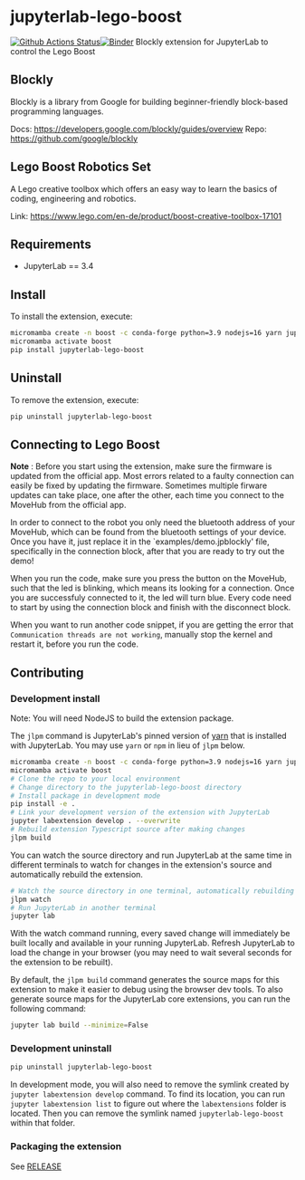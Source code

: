 # jupyterlab-lego-boost

[![Github Actions Status](https://github.com/QuantStack/jupyterlab-lego-boost/workflows/Build/badge.svg)](https://github.com/QuantStack/jupyterlab-lego-boost/actions/workflows/build.yml)[![Binder](https://mybinder.org/badge_logo.svg)](https://mybinder.org/v2/gh/QuantStack/jupyterlab-lego-boost/main?urlpath=lab)
Blockly extension for JupyterLab to control the Lego Boost

## Blockly

Blockly is a library from Google for building beginner-friendly block-based programming languages.

Docs: https://developers.google.com/blockly/guides/overview
Repo: https://github.com/google/blockly

## Lego Boost Robotics Set

A Lego creative toolbox which offers an easy way to learn the basics of coding, engineering and robotics.

Link: https://www.lego.com/en-de/product/boost-creative-toolbox-17101

## Requirements

- JupyterLab == 3.4

## Install

To install the extension, execute:

```bash
micromamba create -n boost -c conda-forge python=3.9 nodejs=16 yarn jupyterlab=3.4 jupyterlab-language-pack-es-ES jupyterlab-language-pack-fr-FR ipykernel xeus-python xeus-lua
micromamba activate boost
pip install jupyterlab-lego-boost
```

## Uninstall

To remove the extension, execute:

```bash
pip uninstall jupyterlab-lego-boost
```

## Connecting to Lego Boost

**Note** : Before you start using the extension, make sure the firmware is updated from the official app. Most errors related to a faulty connection can easily be fixed by updating the firmware. Sometimes multiple firware updates can take place, one after the other, each time you connect to the MoveHub from the official app.

In order to connect to the robot you only need the bluetooth address of your MoveHub, which can be found from the bluetooth settings of your device. Once you have it, just replace it in the `examples/demo.jpblockly' file, specifically in the connection block, after that you are ready to try out the demo!

When you run the code, make sure you press the button on the MoveHub, such that the led is blinking, which means its looking for a connection. Once you are successfuly connected to it, the led will turn blue. Every code need to start by using the connection block and finish with the disconnect block.

When you want to run another code snippet, if you are getting the error that `Communication threads are not working`, manually stop the kernel and restart it, before you run the code.

## Contributing

### Development install

Note: You will need NodeJS to build the extension package.

The `jlpm` command is JupyterLab's pinned version of
[yarn](https://yarnpkg.com/) that is installed with JupyterLab. You may use
`yarn` or `npm` in lieu of `jlpm` below.

```bash
micromamba create -n boost -c conda-forge python=3.9 nodejs=16 yarn jupyterlab=3.4 jupyterlab-language-pack-es-ES jupyterlab-language-pack-fr-FR ipykernel xeus-python xeus-lua
micromamba activate boost
# Clone the repo to your local environment
# Change directory to the jupyterlab-lego-boost directory
# Install package in development mode
pip install -e .
# Link your development version of the extension with JupyterLab
jupyter labextension develop . --overwrite
# Rebuild extension Typescript source after making changes
jlpm build
```

You can watch the source directory and run JupyterLab at the same time in different terminals to watch for changes in the extension's source and automatically rebuild the extension.

```bash
# Watch the source directory in one terminal, automatically rebuilding when needed
jlpm watch
# Run JupyterLab in another terminal
jupyter lab
```

With the watch command running, every saved change will immediately be built locally and available in your running JupyterLab. Refresh JupyterLab to load the change in your browser (you may need to wait several seconds for the extension to be rebuilt).

By default, the `jlpm build` command generates the source maps for this extension to make it easier to debug using the browser dev tools. To also generate source maps for the JupyterLab core extensions, you can run the following command:

```bash
jupyter lab build --minimize=False
```

### Development uninstall

```bash
pip uninstall jupyterlab-lego-boost
```

In development mode, you will also need to remove the symlink created by `jupyter labextension develop`
command. To find its location, you can run `jupyter labextension list` to figure out where the `labextensions`
folder is located. Then you can remove the symlink named `jupyterlab-lego-boost` within that folder.

### Packaging the extension

See [RELEASE](RELEASE.md)
